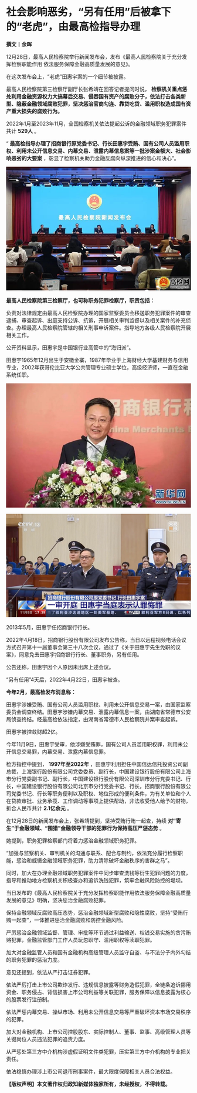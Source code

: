 # 社会影响恶劣，“另有任用”后被拿下的“老虎”，由最高检指导办理

**撰文丨余晖**

12月28日，最高人民检察院举行新闻发布会，发布《最高人民检察院关于充分发挥检察职能作用 依法服务保障金融高质量发展的意见》。

在这次发布会上，“老虎”田惠宇案的一个细节被披露。

最高人民检察院第三检察厅副厅长张希靖在回答记者提问时说，
**检察机关重点惩处利用金融资源权力大搞幕后交易、侵吞国有资产的腐败分子，依法打击各类新型、隐蔽金融领域腐败犯罪，坚决惩治官商勾连、靠贷吃贷、滥用职权造成国有资产重大损失的腐败行为。**

2022年1月至2023年11月，全国检察机关依法提起公诉的金融领域职务犯罪案件共计 **529人** 。

“
**最高检指导办理了招商银行原党委书记、行长田惠宇受贿、国有公司人员滥用职权、利用未公开信息交易、内幕交易、泄露内幕信息案等一批涉案金额大、社会影响恶劣的大要案**
，彰显了检察机关助力金融反腐向纵深推进的信心和决心”。

![8f73c605100674106665135978650825.jpg](./社会影响恶劣另有任用后被拿下的老虎由最高检指导办理/8f73c605100674106665135978650825.jpg)

**最高人民检察院第三检察厅，也可称职务犯罪检察厅，职责包括：**

负责对法律规定由最高人民检察院办理的国家监察委员会移送职务犯罪案件的审查逮捕、审查起诉、出庭支持公诉、抗诉，开展相关审判监督以及相关案件的补充侦查。办理最高人民检察院管辖的相关刑事申诉案件。指导地方各级人民检察院开展相关工作。

公开资料显示，田惠宇是中国银行业高管中的“海归派”。

田惠宇1965年12月出生于安徽金寨，1987年毕业于上海财经大学基建财务与信用专业，2002年获哥伦比亚大学公共管理专业硕士学位，高级经济师，一直在金融系统任职。

![0395d2111bda2cffe6cd0cda45e60607.jpg](./社会影响恶劣另有任用后被拿下的老虎由最高检指导办理/0395d2111bda2cffe6cd0cda45e60607.jpg)

![551234fd99063fe165cbabc40f4befc6.jpg](./社会影响恶劣另有任用后被拿下的老虎由最高检指导办理/551234fd99063fe165cbabc40f4befc6.jpg)

2013年5月，田惠宇任招商银行行长。

2022年4月18日，招商银行股份有限公司发布公告称，当日以远程视频电话会议方式召开第十一届董事会第三十八次会议，通过了《关于田惠宇先生免职的议案》，同意免去田惠宇招商银行行长、董事职务，另有任用。

公告还称，田惠宇因个人原因未出席上述会议。

“另有任用”4天后，2022年4月22日，田惠宇被查。

**今年2月，最高检发布消息称：**

田惠宇涉嫌受贿、国有公司人员滥用职权、利用未公开信息交易一案，由国家监察委员会调查终结。田惠宇涉嫌内幕交易、泄露内幕信息一案，由湖南省常德市公安局侦查终结。经最高检依法指定，由湖南省常德市人民检察院并案审查起诉。

田惠宇被控敛财超2亿。

今年11月9日，田惠宇受审，他涉嫌受贿罪，国有公司人员滥用职权罪，利用未公开信息交易罪，内幕交易、泄露内幕信息罪。

检方指控中提到， **1997年至2022年**
，田惠宇利用担任中国信达信托投资公司副总裁，上海银行股份有限公司党委委员、副行长，中国建设银行股份有限公司上海市分行党委副书记、副行长，中国建设银行股份有限公司深圳市分行党委书记、行长，中国建设银行股份有限公司北京市分行党委书记、行长，招商银行股份有限公司党委书记、行长等职务便利以及职权、地位形成的便利条件，为有关单位和个人在贷款审批、业务承揽、工作调动等事项上提供帮助，非法收受他人给予的财物，折合人民币共计
**2.1亿余元** 。

在12月28日的新闻发布会上，张希靖提到，坚持受贿行贿一起查，持续 **对“寄生”于金融领域、“围猎”金融领导干部的犯罪行为保持高压严惩态势** 。

她提到，职务犯罪检察部门将着力惩治金融领域职务犯罪。

“加强与监察机关、审判机关的沟通与联系、配合与制约，依法充分履行检察职能，惩治和威慑金融领域职务犯罪，助力清除破坏金融秩序的害群之马”。

同时，加大在办理金融领域职务犯罪案件中同步审查洗钱等衍生犯罪问题的力度，指导和推动地方检察机关积极查办和追诉洗钱犯罪，筑牢金融风险防控的堤坝。

当日发布的《最高人民检察院关于充分发挥检察职能作用依法服务保障金融高质量发展的意见》明确，坚决惩治金融腐败犯罪。

保持金融领域反腐败高压态势，惩治金融领域新型腐败和隐性腐败，坚持“受贿行贿一起查”，一体推进惩治金融腐败和防控金融风险。

严厉惩治金融领域监督、管理、审批等环节通过利益输送、权钱交易实施的贪污贿赂犯罪，金融监管部门工作人员玩忽职守、滥用职权等渎职犯罪。

加大对金融监管人员和国有金融机构高级管理人员监守自盗、与不法分子内外勾结的职务犯罪的惩治力度。

意见还提到，依法从严打击证券犯罪。

依法严厉打击上市公司欺诈发行、违规信息披露等财务造假犯罪，全链条追诉挪用资金、职务侵占、背信损害上市公司利益等关联犯罪，服务保障以信息披露为核心的股票发行注册制。

依法严惩内幕交易、操纵市场、利用未公开信息交易等严重破坏资本市场交易秩序的犯罪。

加大对金融机构、上市公司控股股东、实际控制人、董事、监事、高级管理人员等关键岗位人员违法犯罪的追责力度。

从严惩处第三方中介机构涉虚假证明文件类犯罪，压实第三方中介机构的专业把关责任。

依法稳慎办理涉上市公司退市刑事案件，最大限度保障相关人员合法权益。

**【版权声明】本文著作权归政知新媒体独家所有，未经授权，不得转载。**

